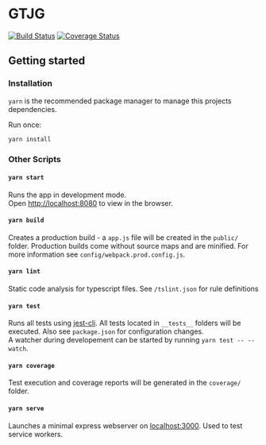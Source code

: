 # GTJG

[![Build Status](https://travis-ci.org/hschaeidt/gtjg.svg?branch=master)](https://travis-ci.org/hschaeidt/gtjg)
[![Coverage Status](https://coveralls.io/repos/github/hschaeidt/gtjg/badge.svg?branch=master)](https://coveralls.io/github/hschaeidt/gtjg?branch=master)

## Getting started


### Installation

`yarn` is the recommended package manager to manage this projects dependencies.

Run once:

```bash
yarn install
```

### Other Scripts


#### `yarn start`

Runs the app in development mode.<br />
Open [http://localhost:8080](http://localhost:8080) to view in the browser.


#### `yarn build`

Creates a production build - a `app.js` file will be created in the `public/` folder. Production builds come without source maps and are minified.
For more information see `config/webpack.prod.config.js`.

#### `yarn lint`

Static code analysis for typescript files. See `/tslint.json` for rule definitions

#### `yarn test`

Runs all tests using [jest-cli](https://facebook.github.io/jest/). All tests located in `__tests__` folders will be executed. Also see `package.json` for configuration changes.<br />
A watcher during developement can be started by running `yarn test -- --watch`.

#### `yarn coverage`

Test execution and coverage reports will be generated in the `coverage/` folder.

#### `yarn serve`

Launches a minimal express webserver on [localhost:3000](http://localhost:3000). Used to test service workers.
